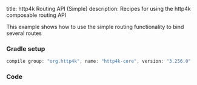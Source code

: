 title: http4k Routing API (Simple)
description: Recipes for using the http4k composable routing API

This example shows how to use the simple routing functionality to bind several routes

### Gradle setup

```groovy
compile group: "org.http4k", name: "http4k-core", version: "3.256.0"
```

### Code [<img class="octocat"/>](https://github.com/http4k/http4k/blob/master/src/docs/cookbook/simple_routing/example.kt)

<script src="https://gist-it.appspot.com/https://github.com/http4k/http4k/blob/master/src/docs/cookbook/simple_routing/example.kt"></script>
